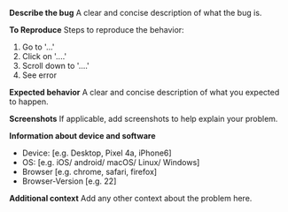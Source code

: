 **Describe the bug**
A clear and concise description of what the bug is.

**To Reproduce**
Steps to reproduce the behavior:

1. Go to '...'
2. Click on '....'
3. Scroll down to '....'
4. See error

**Expected behavior**
A clear and concise description of what you expected to happen.

**Screenshots**
If applicable, add screenshots to help explain your problem.

**Information about device and software**

- Device: [e.g. Desktop, Pixel 4a, iPhone6]
- OS: [e.g. iOS/ android/ macOS/ Linux/ Windows]
- Browser [e.g. chrome, safari, firefox]
- Browser-Version [e.g. 22]

**Additional context**
Add any other context about the problem here.
